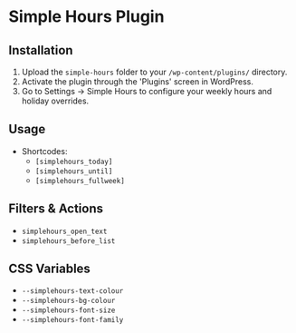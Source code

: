 # Simple Hours Plugin

## Installation

1. Upload the `simple-hours` folder to your `/wp-content/plugins/` directory.
2. Activate the plugin through the 'Plugins' screen in WordPress.
3. Go to Settings → Simple Hours to configure your weekly hours and holiday overrides.

## Usage

- Shortcodes:
  - `[simplehours_today]`
  - `[simplehours_until]`
  - `[simplehours_fullweek]`


## Filters & Actions

- `simplehours_open_text`
- `simplehours_before_list`

## CSS Variables

- `--simplehours-text-colour`
- `--simplehours-bg-colour`
- `--simplehours-font-size`
- `--simplehours-font-family`

